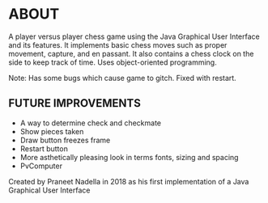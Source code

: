 # ABOUT
A player versus player chess game using the Java Graphical User Interface and its features. It implements basic chess moves such as proper movement, capture, and en passant. It also contains a chess clock on the side to keep track of time. Uses object-oriented programming.

Note: Has some bugs which cause game to gitch. Fixed with restart.

## FUTURE IMPROVEMENTS
 - A way to determine check and checkmate
 - Show pieces taken
 - Draw button freezes frame
 - Restart button
 - More asthetically pleasing look in terms fonts, sizing and spacing
 - PvComputer
 
 
 Created by Praneet Nadella in 2018 as his first implementation of a Java Graphical User Interface

